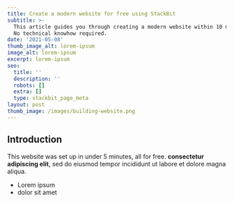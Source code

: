 ```yaml
---
title: Create a modern website for free using StackBit
subtitle: >-
  This article guides you through creating a modern website within 10 minutes.
  No technical knowhow required.
date: '2021-05-08'
thumb_image_alt: lorem-ipsum
image_alt: lorem-ipsum
excerpt: lorem-ipsum
seo:
  title: ''
  description: ''
  robots: []
  extra: []
  type: stackbit_page_meta
layout: post
thumb_image: /images/building-website.png
---
```

## Introduction

This website was set up in under 5 minutes, all for free. **consectetur adipiscing elit**, sed do eiusmod tempor incididunt ut labore et dolore magna aliqua.

*   Lorem ipsum
*   dolor sit amet
